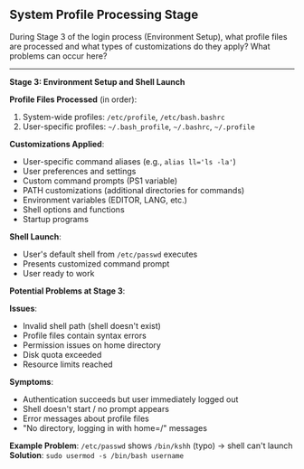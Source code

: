 ## System Profile Processing Stage

During Stage 3 of the login process (Environment Setup), what profile files are processed and what types of customizations do they apply? What problems can occur here?

---

**Stage 3: Environment Setup and Shell Launch**

**Profile Files Processed** (in order):
1. System-wide profiles: `/etc/profile`, `/etc/bash.bashrc`
2. User-specific profiles: `~/.bash_profile`, `~/.bashrc`, `~/.profile`

**Customizations Applied**:
- User-specific command aliases (e.g., `alias ll='ls -la'`)
- User preferences and settings
- Custom command prompts (PS1 variable)
- PATH customizations (additional directories for commands)
- Environment variables (EDITOR, LANG, etc.)
- Shell options and functions
- Startup programs

**Shell Launch**:
- User's default shell from `/etc/passwd` executes
- Presents customized command prompt
- User ready to work

**Potential Problems at Stage 3**:

**Issues**:
- Invalid shell path (shell doesn't exist)
- Profile files contain syntax errors
- Permission issues on home directory
- Disk quota exceeded
- Resource limits reached

**Symptoms**:
- Authentication succeeds but user immediately logged out
- Shell doesn't start / no prompt appears
- Error messages about profile files
- "No directory, logging in with home=/" messages

**Example Problem**: `/etc/passwd` shows `/bin/kshh` (typo) → shell can't launch
**Solution**: `sudo usermod -s /bin/bash username`

